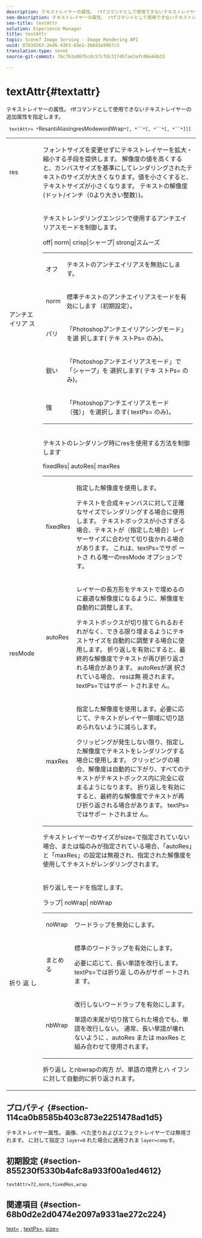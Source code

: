 ```yaml
---
description: テキストレイヤーの属性。 rtfコマンドとして使用できないテキストレイヤーの追加属性を指定します。
seo-description: テキストレイヤーの属性。 rtfコマンドとして使用できないテキストレイヤーの追加属性を指定します。
seo-title: textAttr
solution: Experience Manager
title: textAttr
topic: Scene7 Image Serving - Image Rendering API
uuid: 07b3d263-2ed6-4363-83e1-3b841e9967c5
translation-type: tm+mt
source-git-commit: 7bc7b3a86fbcdc57cfdc31745fae3afc06e44b15

---
```



# textAttr{#textattr}

テキストレイヤーの属性。 rtfコマンドとして使用できないテキストレイヤーの追加属性を指定します。

` textAttr= *`ResantiAliasingresModewordWrap`*[, *``*[, *``*[, *``*]]]`

<table id="simpletable_0072BF7DF52B4959A14EDEF60A6EBDEE"> 
 <tr class="strow"> 
  <td class="stentry"> <p> <span class="codeph"> <span class="varname"> res </span></span> </p> </td> 
  <td class="stentry"> <p>フォントサイズを変更せずにテキストレイヤーを拡大・縮小する手段を提供します。 解像度の値を高くすると、カンバスサイズを基準にしてレンダリングされたテキストのサイズが大きくなります。値を小さくすると、テキストサイズが小さくなります。 テキストの解像度(ドット/インチ（0より大きい整数）)。 </p> </td> 
 </tr> 
 <tr class="strow"> 
  <td class="stentry"> <p> <span class="codeph"> アンチエ <span class="varname"> イリア </span> ス </span> </p> </td> 
  <td class="stentry"> <p>テキストレンダリングエンジンで使用するアンチエイリアスモードを制御します。 </p> <p> <span class="codeph"> off| norm| crisp|シャープ| strong|スムーズ </span> </p> <p> 
    <table id="simpletable_AE2331118FCA4BC7877233E287CED6A4"> 
     <tr class="strow"> 
      <td class="stentry"> <p> <span class="codeph"> オフ </span> </p> </td> 
      <td class="stentry"> <p>テキストのアンチエイリアスを無効にします。 </p> </td> 
     </tr> 
     <tr class="strow"> 
      <td class="stentry"> <p> <span class="codeph"> norm </span> </p> </td> 
      <td class="stentry"> <p>標準テキストのアンチエイリアスモードを有効にします（初期設定）。 </p> </td> 
     </tr> 
     <tr class="strow"> 
      <td class="stentry"> <p> <span class="codeph"> パリ </span> </p> </td> 
      <td class="stentry"> <p>「Photoshopアンチエイリアシングモード」を選 <span class="codeph"> 択します( </span> テキ <span class="codeph"> ストPs= </span> のみ)。 </p> </td> 
     </tr> 
     <tr class="strow"> 
      <td class="stentry"> <p> <span class="codeph"> 鋭い </span> </p> </td> 
      <td class="stentry"> <p>「Photoshopアンチエイリアスモード」で「シャープ」を <span class="codeph"> 選択します( </span> テキ <span class="codeph"> ストPs= </span> のみ)。 </p> </td> 
     </tr> 
     <tr class="strow"> 
      <td class="stentry"> <p> <span class="codeph"> 強 </span> </p> </td> 
      <td class="stentry"> <p>「Photoshopアンチエイリアスモード（強）」 <span class="codeph"> を選択し </span> ます( <span class="codeph"> textPs= </span> のみ)。 </p> </td> 
     </tr> 
    </table> </p> </td> 
 </tr> 
 <tr class="strow"> 
  <td class="stentry"> <p> <span class="codeph"> <span class="varname"> resMode </span> </span> </p> </td> 
  <td class="stentry"> <p>テキストのレンダリング時にresを使用する方法を制御します </p> <p> <span class="codeph"> fixedRes| autoRes| maxRes </span> </p> <p> 
    <table id="simpletable_2CFC06DB37154C7C92614FDF7A818DB5"> 
     <tr class="strow"> 
      <td class="stentry"> <p> <span class="codeph"> fixedRes </span> </p> </td> 
      <td class="stentry"> <p>指定した解像度を使用します。 </p> <p>テキストを合成キャンバスに対して正確なサイズでレンダリングする場合に使用します。 テキストボックスが小さすぎる場合、テキストが（指定した場合）レイヤーサイズに合わせて切り抜かれる場合があります。 これは、textPs=でサポ <span class="varname"> ートさ </span> れる唯一のresMode <span class="codeph"> オプションで </span>す。 </p> </td> 
     </tr> 
     <tr class="strow"> 
      <td class="stentry"> <p> <span class="codeph"> autoRes </span> </p> </td> 
      <td class="stentry"> <p>レイヤーの長方形をテキストで埋めるのに最適な解像度になるように、解像度を自動的に調整します。 </p> <p>テキストボックスが切り捨てられるおそれがなく、できる限り埋まるようにテキストサイズを自動的に調整する場合に使用します。 折り返しを有効にすると、最終的な解像度でテキストが再び折り返される場合があります。 <span class="varname"> autoResが選 </span> 択されている場合、 <span class="codeph"> resは無 </span> 視されます。 textPs=ではサポー <span class="codeph"> トされませ </span>ん。 </p> </td> 
     </tr> 
     <tr class="strow"> 
      <td class="stentry"> <p> <span class="codeph"> maxRes </span> </p> </td> 
      <td class="stentry"> <p>指定した解像度を使用します。必要に応じて、テキストがレイヤー領域に切り詰められないように減らします。 </p> <p>クリッピングが発生しない限り、指定した解像度でテキストをレンダリングする場合に使用します。 クリッピングの場合、解像度は自動的に下がり、すべてのテキストがテキストボックス内に完全に収まるようになります。 折り返しを有効にすると、最終的な解像度でテキストが再び折り返される場合があります。 textPs=ではサポー <span class="codeph"> トされませ </span>ん。 </p> </td> 
     </tr> 
    </table> </p> <p>テキストレイヤーのサイズがsize=で指定されていない場合、または幅のみが指定されている場合、「autoRes」と「maxRes」の設定は無視され、指定された解像度を使用してテキストがレンダリングされます。 </p> </td> 
 </tr> 
 <tr class="strow"> 
  <td class="stentry"> <p> <span class="codeph"> 折り <span class="varname"> 返 </span> し </span> </p> </td> 
  <td class="stentry"> <p>折り返しモードを指定します。 </p> <p> <span class="codeph"> ラップ| noWrap| nbWrap </span> </p> <p> 
    <table id="simpletable_FF2510E029EC41E29BC30D9FC2923EA3"> 
     <tr class="strow"> 
      <td class="stentry"> <p> <span class="codeph"> noWrap </span> </p> </td> 
      <td class="stentry"> <p>ワードラップを無効にします。 </p> </td> 
     </tr> 
     <tr class="strow"> 
      <td class="stentry"> <p> <span class="codeph"> まとめる </span> </p> </td> 
      <td class="stentry"> <p>標準のワードラップを有効にします。 </p> <p>必要に応じて、長い単語を改行します。 <span class="codeph"> textPs=では折り返 </span> しのみがサポ <span class="codeph"> ートされま </span>す。 </p> </td> 
     </tr> 
     <tr class="strow"> 
      <td class="stentry"> <p> <span class="codeph"> nbWrap </span> </p> </td> 
      <td class="stentry"> <p>改行しないワードラップを有効にします。 </p> <p>単語の末尾が切り捨てられた場合でも、単語を改行しない。 通常、長い単語が壊れないように <span class="codeph"> 、autoRes </span> または <span class="codeph"> maxRes </span> と組み合わせて使用されます。 </p> </td> 
     </tr> 
    </table> </p> <p>折り返し <span class="codeph"> とnbwrapの両方 </span> が、単語の境界とハ <span class="codeph"></span> イフンに対して自動的に折り返されます。 </p> </td> 
 </tr> 
</table>

## プロパティ {#section-114ca0b8585b403c873e2251478ad1d5}

テキストレイヤー属性。 画像、べた塗りおよびエフェクトレイヤーでは無視されます。 に対して指定さ `layer=0` れた場合に適用されま `layer=comp`す。

## 初期設定 {#section-855230f5330b4afc8a933f00a1ed4612}

`textAttr=72,norm,fixedRes,wrap`

## 関連項目 {#section-68b0d2e2d0474e2097a9331ae272c224}

[text=](../../../../../is-api/http-ref/image-serving-api-ref/c-http-protocol-reference/c-command-reference/r-text.md#reference-84634052e48548539a1ef63cbe41f22f) , [textPs=](../../../../../is-api/http-ref/image-serving-api-ref/c-http-protocol-reference/c-command-reference/r-textps.md#reference-4209a2a6169f44278da2647cfb0cd767), [size=](../../../../../is-api/http-ref/image-serving-api-ref/c-http-protocol-reference/c-data-types/r-size.md#reference-04d383f32c7b4003bed9978cb854747b)
